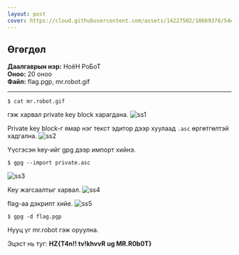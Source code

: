 ```yaml
---
layout: post
cover: https://cloud.githubusercontent.com/assets/14227502/18669378/54e81114-7f6d-11e6-9861-676bf5ab7c6b.jpg
---
```


## Өгөгдөл

**Даалгаврын нэр:** НоёН РоБоТ <br/>
**Оноо:** 20 оноо <br/>
**Файл:** flag.pgp, mr.robot.gif

---

```
$ cat mr.robot.gif
```

гэж харвал private key block харагдана.
![ss1](https://cloud.githubusercontent.com/assets/14227502/18669390/69731afc-7f6d-11e6-86bd-c27ddf210772.jpg)

Private key block-г ямар нэг текст эдитор дээр хуулаад `.asc` өргөтгөлтэй хадгална.
![ss2](https://cloud.githubusercontent.com/assets/14227502/18669639/911dd1cc-7f6e-11e6-8e18-8ab6fbdc8d33.jpg)

Үүсгэсэн key-ийг gpg дээр импорт хийнэ.

```
$ gpg --import private.asc
```

![ss3](https://cloud.githubusercontent.com/assets/14227502/18669391/69745728-7f6d-11e6-9e01-0c4971ba6e8f.jpg)

Key жагсаалтыг харвал.
![ss4](https://cloud.githubusercontent.com/assets/14227502/18669393/6978b9d0-7f6d-11e6-8341-bde8f0d262e3.jpg)

flag-аа дэкрипт хийе.
![ss5](https://cloud.githubusercontent.com/assets/14227502/18669392/69778ede-7f6d-11e6-86ba-94ced6737766.jpg)

```
$ gpg -d flag.pgp
```

Нууц үг mr.robot гэж оруулна.

Эцэст нь туг: **HZ{T4n!! tv!khvvR ug MR.R0b0T}**
